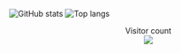 ![GitHub stats](https://github-readme-stats.vercel.app/api?username=acronix98&show_icons=true&theme=shadow_red&text_bold)
![Top langs](https://github-readme-stats.vercel.app/api/top-langs/?username=acronix98&theme=shadow_red&layout=donut&text_bold&card_width=500)

<p align="center"> 
  Visitor count<br>
  <img src="https://profile-counter.glitch.me/Acronix98/count.svg" />
</p>